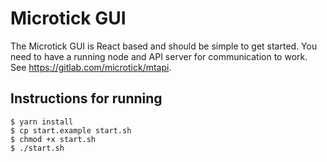 # Microtick GUI

The Microtick GUI is React based and should be simple to get started. You need to have a running node and API server for communication to work. See https://gitlab.com/microtick/mtapi.

## Instructions for running

```
$ yarn install
$ cp start.example start.sh
$ chmod +x start.sh
$ ./start.sh
```